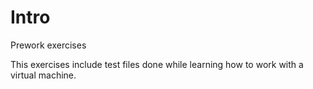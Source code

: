 # Intro
Prework exercises

This exercises include test files done while learning how to work with a virtual machine.
